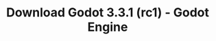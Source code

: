---
# Generated by /tools/generators/src/download_archive_generator !!! do not edit by hand !!!
title: 'Download Godot 3.3.1 (rc1) - Godot Engine'
type: 'download/archive'
name: '3.3.1'
flavor: 'rc1'
release_date: '2021-05-10T03:00:00-00:00'
release_notes: 'article/release-candidate-godot-3-3-1-rc-1/'
primaryPlatforms:
  - 'android.apk'
  - 'linux.64'
  - 'macos.universal'
  - 'windows.64'
  - 'linux_server.headless.64'
  - 'web'
  - 'templates'
links:
  android.apk:
    name: 'android.apk'
    title: 'Android'
    caption: 'Universal APK (ARM64 + ARMv7 + x86_64 + x86)'
    tags:
      - 'APK download'
      - 'ARM64/v7'
      - 'x86 (64 & 32 bit)'
    hosts:
      github_builds:
        regular: 'https://github.com/godotengine/godot-builds/releases/download/3.3.1-rc1/Godot_v3.3.1-rc1_android_editor.apk'
        mono: '#'
      github:
        regular: 'https://github.com/godotengine/godot/releases/download/3.3.1-rc1/Godot_v3.3.1-rc1_android_editor.apk'
        mono: '#'
  linux.64:
    name: 'linux.64'
    title: 'Linux'
    caption: 'Standard (x86_64)'
    tags:
      - '64 bit'
    hosts:
      github_builds:
        regular: 'https://github.com/godotengine/godot-builds/releases/download/3.3.1-rc1/Godot_v3.3.1-rc1_x11.64.zip'
        mono: 'https://github.com/godotengine/godot-builds/releases/download/3.3.1-rc1/Godot_v3.3.1-rc1_mono_x11_64.zip'
      github:
        regular: 'https://github.com/godotengine/godot/releases/download/3.3.1-rc1/Godot_v3.3.1-rc1_x11.64.zip'
        mono: 'https://github.com/godotengine/godot/releases/download/3.3.1-rc1/Godot_v3.3.1-rc1_mono_x11_64.zip'
  macos.universal:
    name: 'macos.universal'
    title: 'macOS'
    caption: 'Universal (x86_64 + Apple Silicon)'
    tags:
      - 'Intel/Apple Silicon'
      - '64 bit'
    hosts:
      github_builds:
        regular: 'https://github.com/godotengine/godot-builds/releases/download/3.3.1-rc1/Godot_v3.3.1-rc1_osx.universal.zip'
        mono: 'https://github.com/godotengine/godot-builds/releases/download/3.3.1-rc1/Godot_v3.3.1-rc1_mono_osx.universal.zip'
      github:
        regular: 'https://github.com/godotengine/godot/releases/download/3.3.1-rc1/Godot_v3.3.1-rc1_osx.universal.zip'
        mono: 'https://github.com/godotengine/godot/releases/download/3.3.1-rc1/Godot_v3.3.1-rc1_mono_osx.universal.zip'
  windows.64:
    name: 'windows.64'
    title: 'Windows'
    caption: 'Standard (x86_64)'
    tags:
      - '64 bit'
    hosts:
      github_builds:
        regular: 'https://github.com/godotengine/godot-builds/releases/download/3.3.1-rc1/Godot_v3.3.1-rc1_win64.exe.zip'
        mono: 'https://github.com/godotengine/godot-builds/releases/download/3.3.1-rc1/Godot_v3.3.1-rc1_mono_win64.zip'
      github:
        regular: 'https://github.com/godotengine/godot/releases/download/3.3.1-rc1/Godot_v3.3.1-rc1_win64.exe.zip'
        mono: 'https://github.com/godotengine/godot/releases/download/3.3.1-rc1/Godot_v3.3.1-rc1_mono_win64.zip'
  linux_server.headless.64:
    name: 'linux_server.headless.64'
    title: 'Linux Server'
    caption: 'Headless (x86_64)'
    tags:
      - '64 bit'
      - 'Headless'
    hosts:
      github_builds:
        regular: 'https://github.com/godotengine/godot-builds/releases/download/3.3.1-rc1/Godot_v3.3.1-rc1_linux_headless.64.zip'
        mono: 'https://github.com/godotengine/godot-builds/releases/download/3.3.1-rc1/Godot_v3.3.1-rc1_mono_linux_headless_64.zip'
      github:
        regular: 'https://github.com/godotengine/godot/releases/download/3.3.1-rc1/Godot_v3.3.1-rc1_linux_headless.64.zip'
        mono: 'https://github.com/godotengine/godot/releases/download/3.3.1-rc1/Godot_v3.3.1-rc1_mono_linux_headless_64.zip'
  web:
    name: 'web'
    title: 'Web editor'
    caption: ''
    tags:
      - 'Self-hosted'
      - 'Cross-platform'
    hosts:
      github_builds:
        regular: 'https://github.com/godotengine/godot-builds/releases/download/3.3.1-rc1/Godot_v3.3.1-rc1_web_editor.zip'
        mono: '#'
      github:
        regular: 'https://github.com/godotengine/godot/releases/download/3.3.1-rc1/Godot_v3.3.1-rc1_web_editor.zip'
        mono: '#'
  linux.32:
    name: 'linux.32'
    title: 'Linux'
    caption: 'Standard (x86)'
    tags:
      - '32 bit'
    hosts:
      github_builds:
        regular: 'https://github.com/godotengine/godot-builds/releases/download/3.3.1-rc1/Godot_v3.3.1-rc1_x11.32.zip'
        mono: 'https://github.com/godotengine/godot-builds/releases/download/3.3.1-rc1/Godot_v3.3.1-rc1_mono_x11_32.zip'
      github:
        regular: 'https://github.com/godotengine/godot/releases/download/3.3.1-rc1/Godot_v3.3.1-rc1_x11.32.zip'
        mono: 'https://github.com/godotengine/godot/releases/download/3.3.1-rc1/Godot_v3.3.1-rc1_mono_x11_32.zip'
  windows.32:
    name: 'windows.32'
    title: 'Windows'
    caption: 'Standard (x86)'
    tags:
      - '32 bit'
    hosts:
      github_builds:
        regular: 'https://github.com/godotengine/godot-builds/releases/download/3.3.1-rc1/Godot_v3.3.1-rc1_win32.exe.zip'
        mono: 'https://github.com/godotengine/godot-builds/releases/download/3.3.1-rc1/Godot_v3.3.1-rc1_mono_win32.zip'
      github:
        regular: 'https://github.com/godotengine/godot/releases/download/3.3.1-rc1/Godot_v3.3.1-rc1_win32.exe.zip'
        mono: 'https://github.com/godotengine/godot/releases/download/3.3.1-rc1/Godot_v3.3.1-rc1_mono_win32.zip'
  linux_server.64:
    name: 'linux_server.64'
    title: 'Linux Server'
    caption: 'Standard (x86_64)'
    tags:
      - '64 bit'
    hosts:
      github_builds:
        regular: 'https://github.com/godotengine/godot-builds/releases/download/3.3.1-rc1/Godot_v3.3.1-rc1_linux_server.64.zip'
        mono: 'https://github.com/godotengine/godot-builds/releases/download/3.3.1-rc1/Godot_v3.3.1-rc1_mono_linux_server_64.zip'
      github:
        regular: 'https://github.com/godotengine/godot/releases/download/3.3.1-rc1/Godot_v3.3.1-rc1_linux_server.64.zip'
        mono: 'https://github.com/godotengine/godot/releases/download/3.3.1-rc1/Godot_v3.3.1-rc1_mono_linux_server_64.zip'
  aar_library:
    name: 'aar_library'
    title: 'AAR library'
    caption: ''
    tags:
      - 'Android plugins'
      - 'Java'
      - 'Kotlin'
    hosts:
      github_builds:
        regular: 'https://github.com/godotengine/godot-builds/releases/download/3.3.1-rc1/godot-lib.3.3.1.rc1.release.aar'
        mono: 'https://github.com/godotengine/godot-builds/releases/download/3.3.1-rc1/godot-lib.3.3.1.rc1.mono.release.aar'
      github:
        regular: 'https://github.com/godotengine/godot/releases/download/3.3.1-rc1/godot-lib.3.3.1.rc1.release.aar'
        mono: 'https://github.com/godotengine/godot/releases/download/3.3.1-rc1/godot-lib.3.3.1.rc1.mono.release.aar'
  templates:
    name: 'templates'
    title: 'Export templates'
    caption: ''
    tags:
      - 'Used to export your games to all supported platforms'
    hosts:
      github_builds:
        regular: 'https://github.com/godotengine/godot-builds/releases/download/3.3.1-rc1/Godot_v3.3.1-rc1_export_templates.tpz'
        mono: 'https://github.com/godotengine/godot-builds/releases/download/3.3.1-rc1/Godot_v3.3.1-rc1_mono_export_templates.tpz'
      github:
        regular: 'https://github.com/godotengine/godot/releases/download/3.3.1-rc1/Godot_v3.3.1-rc1_export_templates.tpz'
        mono: 'https://github.com/godotengine/godot/releases/download/3.3.1-rc1/Godot_v3.3.1-rc1_mono_export_templates.tpz'
---